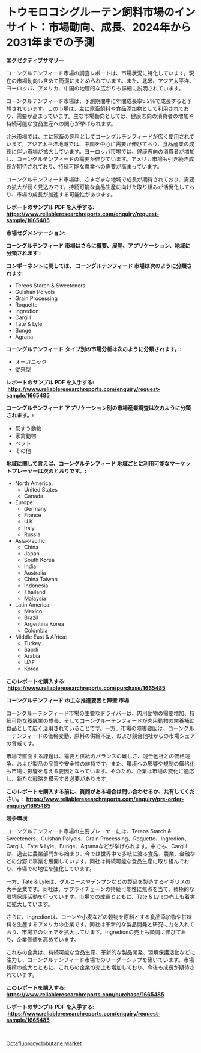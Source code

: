 <p><h1>トウモロコシグルーテン飼料市場のインサイト：市場動向、成長、2024年から2031年までの予測</h1></p><p><strong>エグゼクティブサマリー</strong></p>
<p><p>コーングルテンフィード市場の調査レポートは、市場状況に特化しています。現在の市場動向も含めて簡潔にまとめられています。また、北米、アジア太平洋、ヨーロッパ、アメリカ、中国の地理的な広がりも詳細に説明されています。</p><p>コーングルテンフィード市場は、予測期間中に年間成長率5.2％で成長すると予想されています。この市場は、主に家畜飼料や食品添加物として利用されており、需要が高まっています。主な市場動向としては、健康志向の消費者の増加や持続可能な食品生産への関心が挙げられます。</p><p>北米市場では、主に家畜の飼料としてコーングルテンフィードが広く使用されています。アジア太平洋地域では、中国を中心に需要が伸びており、食品産業の成長に伴い市場が拡大しています。ヨーロッパ市場では、健康志向の消費者が増加し、コーングルテンフィードの需要が伸びています。アメリカ市場も引き続き成長が期待されており、持続可能な農業への需要が高まっています。</p><p>コーングルテンフィード市場は、さまざまな地域で成長が期待されており、需要の拡大が続く見込みです。持続可能な食品生産に向けた取り組みが活発化しており、市場の成長が加速する可能性があります。</p></p>
<p><strong>レポートのサンプル PDF を入手する: <a href="https://www.reliableresearchreports.com/enquiry/request-sample/1665485">https://www.reliableresearchreports.com/enquiry/request-sample/1665485</a></strong></p>
<p><strong>市場セグメンテーション:</strong></p>
<p><strong> コーングルテンフィード 市場はさらに概要、展開、アプリケーション、地域に分類されます :</strong></p>
<p><strong>コンポーネントに関しては、 コーングルテンフィード 市場は次のように分類されます: &nbsp;</strong></p>
<p><ul><li>Tereos Starch & Sweeteners</li><li>Gulshan Polyols</li><li>Grain Processing</li><li>Roquette</li><li>Ingredion</li><li>Cargill</li><li>Tate & Lyle</li><li>Bunge</li><li>Agrana</li></ul></p>
<p><strong> コーングルテンフィード タイプ別の市場分析は次のように分類されます。:</strong></p>
<p><ul><li>オーガニック</li><li>従来型</li></ul></p>
<p><strong>レポートのサンプル PDF を入手する: &nbsp;<a href="https://www.reliableresearchreports.com/enquiry/request-sample/1665485">https://www.reliableresearchreports.com/enquiry/request-sample/1665485</a></strong></p>
<p><strong> コーングルテンフィード アプリケーション別の市場産業調査は次のように分類されます。:</strong></p>
<p><ul><li>反すう動物</li><li>家禽動物</li><li>ペット</li><li>その他</li></ul></p>
<p><strong>地域に関して言えば、コーングルテンフィード 地域ごとに利用可能なマーケットプレーヤーは次のとおりです。:</strong></p>
<p><ul>
    <li>
        North America:
        <ul>
            <li>United States</li>
            <li>Canada</li>
        </ul>
    </li>
    <li>
        Europe:
        <ul>
            <li>Germany</li>
            <li>France</li>
            <li>U.K.</li>
            <li>Italy</li>
            <li>Russia</li>
        </ul>
    </li>
    <li>
        Asia-Pacific:
        <ul>
            <li>China</li>
            <li>Japan</li>
            <li>South Korea</li>
            <li>India</li>
            <li>Australia</li>
            <li>China Taiwan</li>
            <li>Indonesia</li>
            <li>Thailand</li>
            <li>Malaysia</li>
        </ul>
    </li>
    <li>
        Latin America:
        <ul>
            <li>Mexico</li>
            <li>Brazil</li>
            <li>Argentina Korea</li>
            <li>Colombia</li>
        </ul>
    </li>
    <li>
        Middle East & Africa:
        <ul>
            <li>Turkey</li>
            <li>Saudi</li>
            <li>Arabia</li>
            <li>UAE</li>
            <li>Korea</li>
        </ul>
    </li>
    </ul></p>
<p><strong>このレポートを購入する: &nbsp;<a href="https://www.reliableresearchreports.com/purchase/1665485">https://www.reliableresearchreports.com/purchase/1665485</a></strong></p>
<p><strong>コーングルテンフィード の主な推進要因と障壁 市場</strong></p>
<p><p>コーングルーテンフィード市場の主要なドライバーは、肉用動物の需要増加、持続可能な養豚業の成長、そしてコーングルーテンフィードが肉用動物の栄養補助食品として広く活用されていることです。一方、市場の障害要因は、コーングルーテンフィードの価格変動、原料の供給不足、および競合他社からの市場シェアの脅威です。</p><p>市場で直面する課題は、需要と供給のバランスの難しさ、競合他社との価格競争、および製品の品質や安全性の維持です。また、環境への影響や規制の厳格化も市場に影響を与える要因となっています。そのため、企業は市場の変化に適応し、新たな戦略を模索する必要があります。</p></p>
<p><strong>このレポートを購入する前に、質問がある場合は問い合わせるか、共有してください。:&nbsp; <a href="https://www.reliableresearchreports.com/enquiry/pre-order-enquiry/1665485">https://www.reliableresearchreports.com/enquiry/pre-order-enquiry/1665485</a></strong></p>
<p><strong>競争環境</strong></p>
<p><p>コーングルテンフィード市場の主要プレーヤーには、Tereos Starch & Sweeteners、Gulshan Polyols、Grain Processing、Roquette、Ingredion、Cargill、Tate & Lyle、Bunge、Agranaなどが挙げられます。中でも、Cargillは、過去に農業部門から始まり、今では世界中で多岐に渡る食品、農業、金融などの分野で事業を展開しています。同社は持続可能な食品生産に取り組んでおり、市場での地位を強化しています。</p><p>一方、Tate & Lyleは、グルコースやデンプンなどの製品を製造するイギリスの大手企業です。同社は、サプライチェーンの持続可能性に焦点を当て、積極的な環境保護活動を行っています。市場での成長とともに、Tate & Lyleの売上も着実に拡大しています。</p><p>さらに、Ingredionは、コーンや小麦などの穀物を原料とする食品添加物や甘味料を生産するアメリカの企業です。同社は革新的な製品開発と研究に力を入れており、市場でのシェアを拡大しています。Ingredionの売上も順調に伸びており、企業価値を高めています。</p><p>これらの企業は、持続可能な食品生産、革新的な製品開発、環境保護活動などに注力し、コーングルテンフィード市場でのリーダーシップを築いています。市場規模の拡大とともに、これらの企業の売上も増加しており、今後も成長が期待されています。</p></p>
<p><strong>このレポートを購入する: &nbsp; <a href="https://www.reliableresearchreports.com/purchase/1665485">https://www.reliableresearchreports.com/purchase/1665485</a></strong></p>
<p><strong>レポートのサンプル PDF を入手する: &nbsp;<a href="https://www.reliableresearchreports.com/enquiry/request-sample/1665485">https://www.reliableresearchreports.com/enquiry/request-sample/1665485</a></strong><strong></strong></p>
<p>&nbsp;</p>
<p><p><a href="https://crocus-run-b5a.notion.site/Octafluorocyclobutane-Market-Size-Growing-and-Forecasted-for-period-from-2024-2031-and-provides-co-b9329982894547dd996c23c6ff45571a">Octafluorocyclobutane Market</a></p></p>